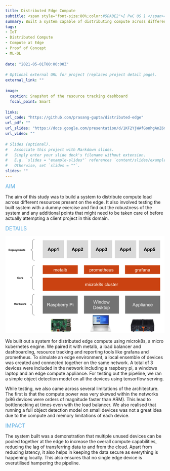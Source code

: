 ```yaml
---
title: Distributed Edge Compute
subtitle: <span style="font-size:80%;color:#5DADE2">[ PwC US ] </span><span style="font-size:80%">Prasang Gupta, <a href="https://www.linkedin.com/in/zhi-kun-steven-yang/" target="_blank">Zhi Yang</a>, <a href="https://www.linkedin.com/in/vijay-ujjain/" target="_blank">Vijay Ujjain</a></span>
summary: Built a system capable of distributing compute across different devices on edge using load balancing and micro kubernetes engine
tags:
- IoT
- Distributed Compute
- Compute at Edge
- Proof of Concept
- ML-DL

date: "2021-05-01T00:00:00Z"

# Optional external URL for project (replaces project detail page).
external_link: ""

image:
  caption: Snapshot of the resource tracking dashboard
  focal_point: Smart

links:
url_code: "https://github.com/prasang-gupta/distributed-edge"
url_pdf: ""
url_slides: "https://docs.google.com/presentation/d/1KF2YjWAfGonhgAnZ6mfZNZ9JJdcLJY0-"
url_video: ""

# Slides (optional).
#   Associate this project with Markdown slides.
#   Simply enter your slide deck's filename without extension.
#   E.g. `slides = "example-slides"` references `content/slides/example-slides.md`.
#   Otherwise, set `slides = ""`.
slides: ""
---
```


<span style="color:#5DADE2;font-style:bold;font-size:120%">AIM</span>

The aim of this study was to build a system to distribute compute load across different resources present on the edge. It also involved testing the built system with a dummy exercise and find out the robustness of the system and any additional points that might need to be taken care of before actually attempting a client project in this domain.

<span style="color:#5DADE2;font-style:bold;font-size:120%">DETAILS</span>

![Solution Architecture](architecture.png)

We built out a system for distributed edge compute using microk8s, a micro kubernetes engine. We paired it with metalb, a load balancer and dashboarding, resource tracking and reporting tools like grafana and prometheus. To simulate an edge environment, a local ensemble of devices was created and connected together on the same network. A total of 3 devices were included in the network including a raspbery pi, a windows laptop and an edge compute appliance. For testing out the pipeline, we ran a simple object detection model on all the devices using tensorflow serving.

While testing, we also came across several limitations of the architecture. The first is that the compute power was very skewed within the networks (x86 devices were orders of magnitude faster than ARM). This lead to bottlenecking at times even with the load balancer. We also realised that running a full object detection model on small devices was not a great idea due to the compute and memory limitations of each device.

<span style="color:#5DADE2;font-style:bold;font-size:120%">IMPACT</span>

The system built was a demonstration that multiple unused devices can be pooled together at the edge to increase the overall compute capabilities, reducing the lag of transferring data to and from the cloud. Apart from reducing latency, it also helps in keeping the data secure as everything is happening locally. This also ensures that no single edge device is overutilised hampering the pipeline.